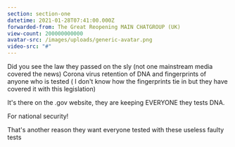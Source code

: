 ```yaml
---
section: section-one
datetime: 2021-01-28T07:41:00.000Z
forwarded-from: The Great Reopening MAIN CHATGROUP (UK)
view-count: 200000000000
avatar-src: /images/uploads/generic-avatar.png
video-src: "#"
---
```

Did you see the law they passed on the sly (not one mainstream media covered the news) Corona virus retention of DNA and fingerprints of anyone who is tested ( I don't know how the fingerprints tie in but they have covered it with this legislation)

It's there on the .gov website, they are keeping EVERYONE they tests DNA.

For national security! 

That's another reason they want everyone tested with these useless faulty tests

